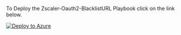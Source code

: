 
To Deploy the Zscaler-Oauth2-BlacklistURL Playbook click on the link below.

[![Deploy to Azure](https://aka.ms/deploytoazurebutton)](https://portal.azure.com/#create/Microsoft.Template/uri/https%3A%2F%2Fraw.githubusercontent.com%2Fprlopez%2FSentinel-Playbooks%2Fmain%2FZscaler-Oauth2-BlacklistURL%2Fazuredeploy.json)